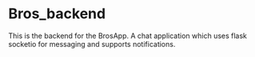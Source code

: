 # Bros_backend

This is the backend for the BrosApp. A chat application which uses flask socketio for messaging and supports notifications.

